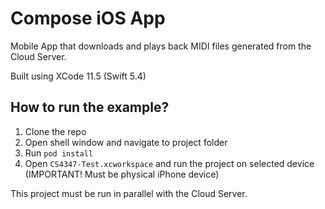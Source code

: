 # Compose iOS App

Mobile App that downloads and plays back MIDI files generated from the Cloud Server.

Built using XCode 11.5 (Swift 5.4)

## How to run the example?
1. Clone the repo
2. Open shell window and navigate to project folder
3. Run `pod install`
4. Open `CS4347-Test.xcworkspace` and run the project on selected device (IMPORTANT! Must be physical iPhone device)

This project must be run in parallel with the Cloud Server.
